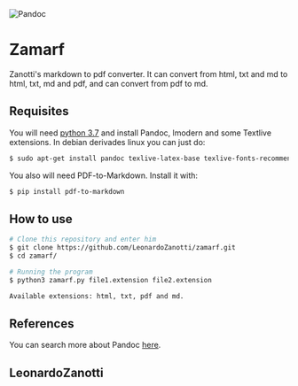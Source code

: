 <img src="https://framalibre.org/sites/default/files/leslogos/pandoc.png" alt="Pandoc" />

# Zamarf
Zanotti's markdown to pdf converter. It can convert from html, txt and md to html, txt, md and pdf, and can convert from pdf to md.

## Requisites
You will need [python 3.7](https://www.python.org/downloads/) and install Pandoc, lmodern and some Textlive extensions. In debian derivades linux you can just do:
```bash
$ sudo apt-get install pandoc texlive-latex-base texlive-fonts-recommended texlive-extra-utils texlive-latex-extra lmodern
```
You also will need PDF-to-Markdown. Install it with:
```bash
$ pip install pdf-to-markdown
```

## How to use
```bash
# Clone this repository and enter him
$ git clone https://github.com/LeonardoZanotti/zamarf.git
$ cd zamarf/

# Running the program
$ python3 zamarf.py file1.extension file2.extension

Available extensions: html, txt, pdf and md.
```

## References
You can search more about Pandoc [here](https://pandoc.org/index.html).

## LeonardoZanotti